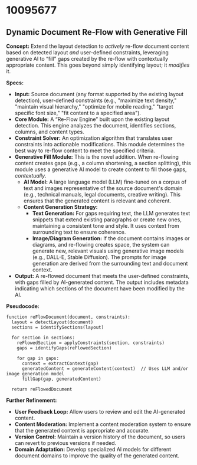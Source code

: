 # 10095677

## Dynamic Document Re-Flow with Generative Fill

**Concept:** Extend the layout detection to *actively* re-flow document content based on detected layout *and* user-defined constraints, leveraging generative AI to “fill” gaps created by the re-flow with contextually appropriate content. This goes beyond simply identifying layout; it *modifies* it.

**Specs:**

*   **Input:** Source document (any format supported by the existing layout detection), user-defined constraints (e.g., "maximize text density," "maintain visual hierarchy," "optimize for mobile reading," "target specific font size," "fit content to a specified area").
*   **Core Module:**  A “Re-Flow Engine” built upon the existing layout detection. This engine analyzes the document, identifies sections, columns, and content types.
*   **Constraint Solver:**  An optimization algorithm that translates user constraints into actionable modifications.  This module determines the best way to re-flow content to meet the specified criteria.
*   **Generative Fill Module:** This is the novel addition.  When re-flowing content creates gaps (e.g., a column shortening, a section splitting), this module uses a generative AI model to create content to fill those gaps, *contextually*.
    *   **AI Model:** A large language model (LLM) fine-tuned on a corpus of text and images representative of the source document's domain (e.g., technical manuals, legal documents, creative writing).  This ensures that the generated content is relevant and coherent.
    *   **Content Generation Strategy:**
        *   **Text Generation:** For gaps requiring text, the LLM generates text snippets that extend existing paragraphs or create new ones, maintaining a consistent tone and style.  It uses context from surrounding text to ensure coherence.
        *   **Image/Diagram Generation:** If the document contains images or diagrams, and re-flowing creates space, the system can generate new, relevant visuals using generative image models (e.g., DALL-E, Stable Diffusion).  The prompts for image generation are derived from the surrounding text and document context.
*   **Output:** A re-flowed document that meets the user-defined constraints, with gaps filled by AI-generated content. The output includes metadata indicating which sections of the document have been modified by the AI.

**Pseudocode:**

```
function reFlowDocument(document, constraints):
  layout = detectLayout(document)
  sections = identifySections(layout)

  for section in sections:
    reFlowedSection = applyConstraints(section, constraints)
    gaps = identifyGaps(reFlowedSection)

    for gap in gaps:
      context = extractContext(gap)
      generatedContent = generateContent(context)  // Uses LLM and/or image generation model
      fillGap(gap, generatedContent)

  return reFlowedDocument
```

**Further Refinement:**

*   **User Feedback Loop:**  Allow users to review and edit the AI-generated content.
*   **Content Moderation:** Implement a content moderation system to ensure that the generated content is appropriate and accurate.
*   **Version Control:**  Maintain a version history of the document, so users can revert to previous versions if needed.
*   **Domain Adaptation:** Develop specialized AI models for different document domains to improve the quality of the generated content.
